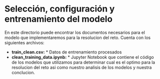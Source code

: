 # Selección, configuración y entrenamiento del modelo

En este directorio puede encontrar los documentos necesarios para el modelo que implementaremos para la resolucion del reto. Cuenta con los siguientes archivos:
* **train_clean.csv:** * Datos de entrenamiento procesados
* **clean_training_data.ipynb:** * Jupyter Notebook que contiene el código de los modelos que utilizamos para determinar cual es el optimo  para la resolucion del reto asi como nuestro analisis de los modelos y nuestra conclucion.
    

